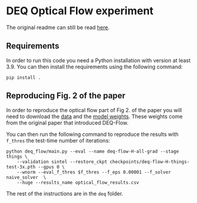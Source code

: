 # DEQ Optical Flow experiment

The original readme can still be read [here](original_readme.md).

## Requirements
In order to run this code you need a Python installation with version at least 3.9.
You can then install the requirements using the following command:

```
pip install .
```

## Reproducing Fig. 2 of the paper
In order to reproduce the optical flow part of Fig 2. of the paper you will need to download the [data](http://sintel.is.tue.mpg.de/) and the [model weights](https://drive.google.com/drive/folders/1a_eX_wYN1qTw2Rj1naEXhcsG4D3KKxFw?usp=sharing).
These weights come from the original paper that introduced DEQ-Flow.

You can then run the following command to reproduce the results with `f_thres` the test-time number of iterations:

```
python deq_flow/main.py --eval --name deq-flow-H-all-grad --stage things \
    --validation sintel --restore_ckpt checkpoints/deq-flow-H-things-test-3x.pth --gpus 0 \
    --wnorm --eval_f_thres $f_thres --f_eps 0.00001 --f_solver naive_solver  \
    --huge --results_name optical_flow_results.csv
```

The rest of the instructions are in the `deq` folder.
